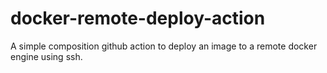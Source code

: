 # docker-remote-deploy-action

A simple composition github action to deploy an image to a remote docker engine using ssh.
